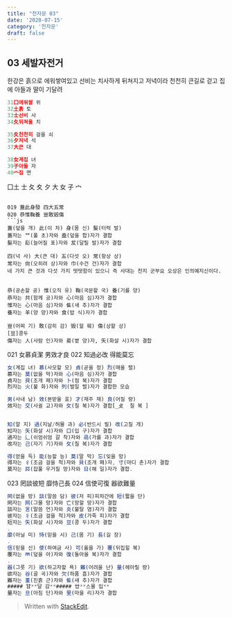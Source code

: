 ```yaml
---
title: "천자문 03"
date: '2020-07-15'
category: '천자문'
draft: false
---
```

## 03 세발자전거  
한강은 흙으로 에워쌓여있고 선비는 치사하게 뒤쳐지고
저녁이라 천천히 큰길로 걷고
집에 아들과 딸이 기달려
```js
31囗에워쌀 위
32土흙 토
33士선비 사
34夂뒤쳐올 치

35夊천천히 걸을 쇠
36夕저녁 석
37大큰 대

38女계집 녀
39子아들 자
40宀집 면
```
囗土 士 夂 夊 夕 大 女 子 宀
```

019 蓋此身發 四大五常 
020 恭惟鞠養 豈敢毀傷 
```js
蓋(덮을 개) 此(이 차) 身(몸 신) 髮(터럭 발)
蓋자는 艹(풀 초)자와 盍(덮을 합)자가 결합
髮자는 髟(늘어질 표)자와 犮(달릴 발)자가 결합

四(넉 사) 大(큰 대) 五(다섯 오) 常(항상 상)
常자는 尙(오히려 상)자와 巾(수건 건)자가 결합
네 가지 큰 것과 다섯 가지 떳떳함이 있으니 즉 사대는 천지 군부요 오상은 인의예지신이다.


恭(공손할 공) 惟(오직 유) 鞠(국문할 국) 養(기를 양)
恭자는 共(함께 공)자와 心(마음 심)자가 결합
惟자는 心(마음 심)자와 隹(새 추)자가 결합
養자는 羊(양 양)자와 食(밥 식)자가 결합

豈(어찌 기) 敢(감히 감) 毁(헐 훼) 傷(상할 상)
[豆]콩두
傷자는 人(사람 인)자와 昜(볕 양)자, 矢(화살 시)자가 결합
```
021 女慕貞潔 男效才良 
022 知過必改 得能莫忘 
```js
女(계집 녀) 慕(사모할 모) 貞(곧을 정) 烈(매울 렬)
慕자는 莫(없을 막)자와 心(마음 심)자가 결합
貞자는 貝(조개 패)자와 卜(점 복)자가 결합
烈자는 火(불 화)자와 列(벌일 렬)자가 결합한 모습

男(사내 남) 效(본받을 효) 才(재주 재) 良(어질 량)
效자는 交(사귈 교)자와 攵(칠 복)자가 결합[_攴  칠 복 ]


知(알 지) 過(지날/허물 과) 必(반드시 필) 改(고칠 개)
知자는 矢(화살 시)자와 口(입 구)자가 결합
過자는 辶(쉬엄쉬엄 갈 착)자와 咼(가를 과)자가 결합
改자는 己(자기 기)자와 攵(칠 복)자가 결합

得(얻을 득) 能(능할 능) 莫(말 막) 忘(잊을 망)
得자는 彳(조금 걸을 척)자와 貝(조개 패)자, 寸(마디 촌)자가 결합
莫자는 茻(잡풀 우거질 망)자와 日(해 일)자가 결합.
```

023 罔談彼短 靡恃己長 
024 信使可復 器欲難量 
```js
罔(없을 망) 談(말씀 담) 彼(저 피)피차간에 短(짧을 단)
罔자는 网(그물 망)자와 亡(망할 망)자가 결합
談자는 言(말씀 언)자와 炎(불탈 염)자가 결합
彼자는 彳(조금 걸을 척)자와 皮(가죽 피)자가 결합
短자는 矢(화살 시)자와 豆(콩 두)자가 결합
.
靡(아닐 미) 恃(믿을 시) 己(몸 기) 長(길 장)
.
信(믿을 신) 使(하여금 사) 可(옳을 가) 覆(뒤집힐 복)
覆자는 襾(덮을 아)자와 復(돌아올 복)자가 결합
.
器(그릇 기) 欲(하고자할 욕) 難(어려울 난) 量(헤아릴 량)
欲자는 谷(골 곡)자와 欠(하품 흠)자가 결합
難자는 堇(진흙 근)자와 隹(새 추)자가 결합
##### 甘**달 감**##### 廿**스물 입**
量자는 旦(아침 단)자와 里(마을 리)자가 결합
```
> Written with [StackEdit](https://stackedit.io/).
<!--stackedit_data:
eyJoaXN0b3J5IjpbMTc1NjExMTE2LC02ODc5NTI3NzgsLTE4Mz
E3MDcxODYsLTUyOTQ1NDQwMV19
-->